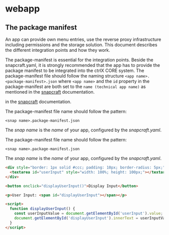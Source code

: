 # webapp
## The package manifest

An app can provide own menu entries, use the reverse proxy infrastructure including permissions and the storage solution. This document describes the different integration points and how they work.

The package-manifest is essential for the integration points. Beside the snapcraft.yaml, it is strongly recommended that the app has to provide the package manifest to be integrated into the ctrlX CORE system. The package-manifest file should follow the naming structure `<app name>.<package-manifest>.json` where `<app name>` and the `id` property in the package-manifest are both set to the `name (technical app name)` as mentioned in the [snapcraft](appdevguide_basechecks.md) documentation.

in the [snapcraft](myHTML.html) documentation.

The package-manifest file name should follow the pattern:

    <snap name>.package-manifest.json

The _snap name_ is the _name_ of your app, configured by the _snapcraft.yaml_.


The package-manifest file name should follow the pattern:

    <snap name>.package-manifest.json

The _snap name_ is the _name_ of your app, configured by the _snapcraft.yaml_.

```html
<div style="border: 1px solid #ccc; padding: 10px; border-radius: 5px;">
  <textarea id="userInput" style="width: 100%; height: 100px;"></textarea>
</div>

<button onclick="displayUserInput()">Display Input</button>

<p>User Input: <span id="displayUserInput"></span></p>

<script>
  function displayUserInput() {
    const userInputValue = document.getElementById('userInput').value;
    document.getElementById('displayUserInput').innerText = userInputValue;
  }
</script>

